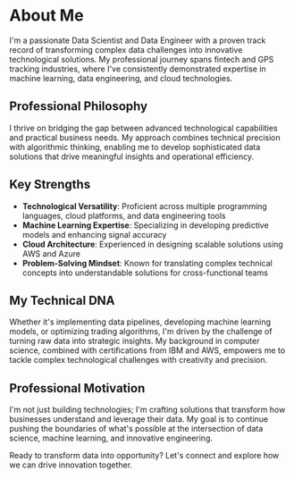 # About Me

I'm a passionate Data Scientist and Data Engineer with a proven track record of transforming complex data challenges into innovative technological solutions. My professional journey spans fintech and GPS tracking industries, where I've consistently demonstrated expertise in machine learning, data engineering, and cloud technologies.

## Professional Philosophy

I thrive on bridging the gap between advanced technological capabilities and practical business needs. My approach combines technical precision with algorithmic thinking, enabling me to develop sophisticated data solutions that drive meaningful insights and operational efficiency.

## Key Strengths

- **Technological Versatility**: Proficient across multiple programming languages, cloud platforms, and data engineering tools
- **Machine Learning Expertise**: Specializing in developing predictive models and enhancing signal accuracy
- **Cloud Architecture**: Experienced in designing scalable solutions using AWS and Azure
- **Problem-Solving Mindset**: Known for translating complex technical concepts into understandable solutions for cross-functional teams

## My Technical DNA

Whether it's implementing data pipelines, developing machine learning models, or optimizing trading algorithms, I'm driven by the challenge of turning raw data into strategic insights. My background in computer science, combined with certifications from IBM and AWS, empowers me to tackle complex technological challenges with creativity and precision.

## Professional Motivation

I'm not just building technologies; I'm crafting solutions that transform how businesses understand and leverage their data. My goal is to continue pushing the boundaries of what's possible at the intersection of data science, machine learning, and innovative engineering.

Ready to transform data into opportunity? Let's connect and explore how we can drive innovation together.
